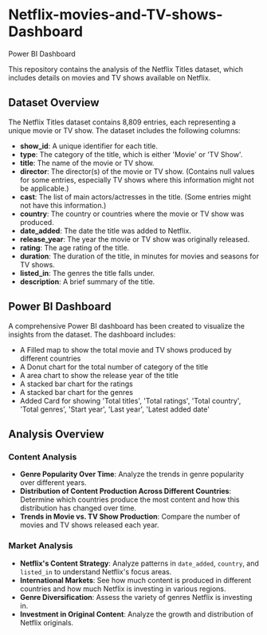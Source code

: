 # Netflix-movies-and-TV-shows-Dashboard
Power BI Dashboard

This repository contains the analysis of the Netflix Titles dataset, which includes details on movies and TV shows available on Netflix.

## Dataset Overview

The Netflix Titles dataset contains 8,809 entries, each representing a unique movie or TV show. The dataset includes the following columns:

- **show_id**: A unique identifier for each title.
- **type**: The category of the title, which is either 'Movie' or 'TV Show'.
- **title**: The name of the movie or TV show.
- **director**: The director(s) of the movie or TV show. (Contains null values for some entries, especially TV shows where this information might not be applicable.)
- **cast**: The list of main actors/actresses in the title. (Some entries might not have this information.)
- **country**: The country or countries where the movie or TV show was produced.
- **date_added**: The date the title was added to Netflix.
- **release_year**: The year the movie or TV show was originally released.
- **rating**: The age rating of the title.
- **duration**: The duration of the title, in minutes for movies and seasons for TV shows.
- **listed_in**: The genres the title falls under.
- **description**: A brief summary of the title.

## Power BI Dashboard

A comprehensive Power BI dashboard has been created to visualize the insights from the dataset. The dashboard includes:


- A Filled map to show the total movie and TV shows produced by different countries
- A Donut chart for the total number of category of the title
- A area chart to show the release year of the title
- A stacked bar chart for the ratings
- A stacked bar chart for the genres
- Added Card for showing 'Total titles', 'Total ratings', 'Total country', 'Total genres', 'Start year', 'Last year', 'Latest added date'

## Analysis Overview

### Content Analysis
- **Genre Popularity Over Time**: Analyze the trends in genre popularity over different years.
- **Distribution of Content Production Across Different Countries**: Determine which countries produce the most content and how this distribution has changed over time.
- **Trends in Movie vs. TV Show Production**: Compare the number of movies and TV shows released each year.

### Market Analysis
- **Netflix's Content Strategy**: Analyze patterns in `date_added`, `country`, and `listed_in` to understand Netflix's focus areas.
- **International Markets**: See how much content is produced in different countries and how much Netflix is investing in various regions.
- **Genre Diversification**: Assess the variety of genres Netflix is investing in.
- **Investment in Original Content**: Analyze the growth and distribution of Netflix originals.
